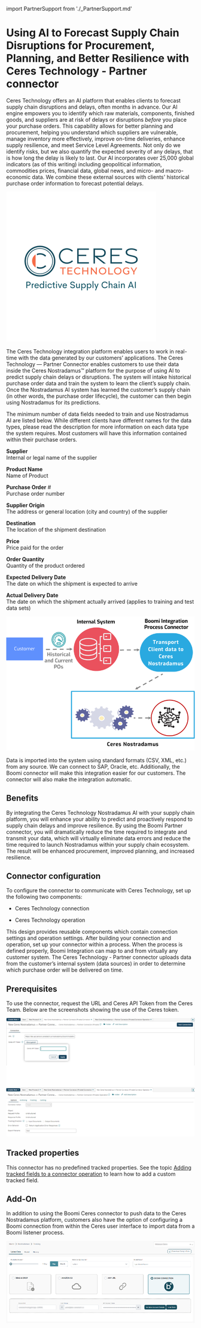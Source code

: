 import PartnerSupport from './_PartnerSupport.md'

# Using AI to Forecast Supply Chain Disruptions for Procurement, Planning, and Better Resilience with Ceres Technology - Partner connector 

<head>
  <meta name="guidename" content="Integration"/>
  <meta name="context" content="GUID-5a328f60-ba7e-4f63-8041-58527fb5212f"/>
</head>

<PartnerSupport />

Ceres Technology offers an AI platform that enables clients to forecast supply chain disruptions and delays, often months in advance. Our AI engine empowers you to identify which raw materials, components, finished goods, and suppliers are at risk of delays or disruptions *before* you place your purchase orders. This capability allows for better planning and procurement, helping you understand which suppliers are vulnerable, manage inventory more effectively, improve on-time deliveries, enhance supply resilience, and meet Service Level Agreements. Not only do we identify risks, but we also quantify the expected severity of any delays, that is how long the delay is likely to last. Our AI incorporates over 25,000 global indicators (as of this writing) including geopolitical information, commodities prices, financial data, global news, and micro- and macro-economic data. We combine these external sources with clients' historical purchase order information to forecast potential delays.

![Ceres logo](../Images/img-int-ceres_icon_a77d6ad0-b984-45f0-a9a5-94d6137a8295.png)

The Ceres Technology integration platform enables users to work in real-time with the data generated by our customers’ applications. The Ceres Technology — Partner Connector enables customers to use their data inside the Ceres Nostradamus™ platform for the purpose of using AI to predict supply chain delays or disruptions. The system will intake historical purchase order data and train the system to learn the client’s supply chain. Once the Nostradamus AI system has learned the customer’s supply chain (in other words, the purchase order lifecycle),
the customer can then begin using Nostradamus for its predictions.

The minimum number of data fields needed to train and use Nostradamus AI are listed below. While different clients have different names for the data types, please read the description for more information on each data type the system requires. Most customers will have this information contained within their purchase orders.

**Supplier**   
Internal or legal name of the supplier

**Product Name**   
Name of Product

**Purchase Order** \#   
Purchase order number

**Supplier Origin**  
The address or general location \(city and country\) of the supplier

**Destination**   
The location of the shipment destination

**Price**   
Price paid for the order

**Order Quantity**   
Quantity of the product ordered

**Expected Delivery Date**   
The date on which the shipment is expected to arrive

**Actual Delivery Date**   
The date on which the shipment actually arrived \(applies to training and test data sets\)

![Ceres process flow](../Images/Ceres_process_5596fcb2-62f3-4543-b33a-3b79b9b37cb8.png)

Data is imported into the system using standard formats \(CSV, XML, etc.\) from any source. We can connect to SAP, Oracle, etc. Additionally, the Boomi connector will make this integration easier for our customers. The connector will also make the integration automatic.

## Benefits

By integrating the Ceres Technology Nostradamus AI with your supply chain platform, you will enhance your ability to predict and proactively respond to supply chain delays and improve resilience. By using the Boomi Partner connector, you will dramatically reduce the time required to integrate and transmit your data, which will virtually eliminate data errors and reduce the time required to launch Nostradamus within your supply chain ecosystem. The result will be enhanced procurement, improved planning, and increased resilience.

## Connector configuration 

To configure the connector to communicate with Ceres Technology, set up the following two components:

-   Ceres Technology connection

-   Ceres Technology operation


This design provides reusable components which contain connection settings and operation settings. After building your connection and operation, set up your connector within a process. When the process is defined properly, Boomi Integration can map to and from virtually any customer system. The Ceres Technology - Partner connector uploads data from the customer’s internal system \(data sources\) in order to determine which purchase order will be delivered on time.

## Prerequisites

To use the connector, request the URL and Ceres API Token from the Ceres Team. Below are the screenshots showing the use of the Ceres token.

![Ceres configuration](../Images/Ceres_configure_connection_1.png)

## Tracked properties

This connector has no predefined tracked properties. See the topic [Adding tracked fields to a connector operation](../Process%20building/t-atm-Adding_tracked_fields_to_a_connector_operation_f71821dd-95ee-4ebd-bfc9-3333262f56f6.md) to learn how to add a custom tracked field.

## Add-On

In addition to using the Boomi Ceres connector to push data to the Ceres Nostradamus
platform, customers also have the option of configuring a Boomi connection from within
the Ceres user interface to import data from a Boomi listener process.

![Ceres user interface](../Images/Ceres_example_9bbca202-e717-43c6-87f2-a034c28ec22f.png)


